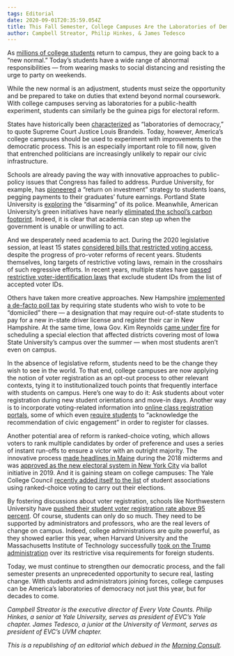 ```yaml
---
tags: Editorial
date: 2020-09-01T20:35:59.054Z
title: This Fall Semester, College Campuses Are the Laboratories of Democracy
author: Campbell Streator, Philip Hinkes, & James Tedesco
---
```

As [millions of college students](https://www.marketwatch.com/story/more-than-3-in-4-college-students-plan-to-return-to-campus-this-fall-but-they-promise-not-to-party-2020-07-15) return to campus, they are going back to a “new normal.” Today’s students have a wide range of abnormal responsibilities — from wearing masks to social distancing and resisting the urge to party on weekends.

While the new normal is an adjustment, students must seize the opportunity and be prepared to take on duties that extend beyond normal coursework. With college campuses serving as laboratories for a public-health experiment, students can similarly be the guinea pigs for electoral reform.

States have historically been [characterized](http://cdn.loc.gov/service/ll/usrep/usrep285/usrep285262/usrep285262.pdf) as “laboratories of democracy,” to quote Supreme Court Justice Louis Brandeis. Today, however, America’s college campuses should be used to experiment with improvements to the democratic process. This is an especially important role to fill now, given that entrenched politicians are increasingly unlikely to repair our civic infrastructure.

Schools are already paving the way with innovative approaches to public-policy issues that Congress has failed to address. Purdue University, for example, has [pioneered](https://www.npr.org/sections/money/2019/03/29/708152566/episode-903-a-new-way-to-pay-for-college) a “return on investment” strategy to students loans, pegging payments to their graduates’ future earnings. Portland State University is [exploring](https://www.opb.org/article/2020/08/13/psu-to-disarm-campus-police-officers-this-fall/) the “disarming” of its police. Meanwhile, American University’s green initiatives have nearly [eliminated the school’s carbon footprint](https://www.collegeraptor.com/find-colleges/articles/student-life/25-of-the-greenest-college-campuses-in-the-u-s/). Indeed, it is clear that academia can step up when the government is unable or unwilling to act.

And we desperately need academia to act. During the 2020 legislative session, at least 15 states [considered bills that restricted voting access](https://www.brennancenter.org/our-work/research-reports/voting-laws-roundup-2020), despite the progress of pro-voter reforms of recent years. Students themselves, long targets of restrictive voting laws, remain in the crosshairs of such regressive efforts. In recent years, multiple states have [passed restrictive voter-identification laws](https://washingtonmonthly.com/magazine/september-october-2019/the-voting-wars-come-to-campus/?fbclid=IwAR3SsDpO6RYRb4jHzWrfNJhVfexRETJr8hl2EaaSd4PVgezRcaGjNZTSrFM) that exclude student IDs from the list of accepted voter IDs.

Others have taken more creative approaches. New Hampshire [implemented a de-facto poll tax](https://www.nbcnews.com/politics/donald-trump/n-h-makes-it-tougher-students-vote-democrats-call-it-n892906) by requiring state students who wish to vote to be “domiciled” there — a designation that may require out-of-state students to pay for a new in-state driver license and register their car in New Hampshire. At the same time, Iowa Gov. Kim Reynolds [came under fire](https://www.insidehighered.com/news/2019/07/02/iowa-governor-accused-disenfranchising-college-students-special-election-date) for scheduling a special election that affected districts covering most of Iowa State University’s campus over the summer — when most students aren’t even on campus.

In the absence of legislative reform, students need to be the change they wish to see in the world. To that end, college campuses are now applying the notion of voter registration as an opt-out process to other relevant contexts, tying it to institutionalized touch points that frequently interface with students on campus. Here’s one way to do it: Ask students about voter registration during new student orientations and move-in days. Another way is to incorporate voting-related information into [online class registration portals](https://www.dailycal.org/2019/09/24/asuc-external-affairs-vice-presidents-office-releases-calcentral-voter-registration-portal/), some of which even [require students](https://www.stanforddaily.com/2020/02/06/new-enrollment-hold-encourages-students-to-register-to-vote/) to “acknowledge the recommendation of civic engagement” in order to register for classes.

Another potential area of reform is ranked-choice voting, which allows voters to rank multiple candidates by order of preference and uses a series of instant run-offs to ensure a victor with an outright majority. The innovative process [made headlines in Maine](https://www.washingtonpost.com/politics/2018/11/13/maines-ranked-choice-voting-just-kicked-congressional-seat-its-already-facing-lawsuit-gop-incumbent/) during the 2018 midterms and was [approved as the new electoral system in New York City](https://www.politico.com/states/new-york/albany/story/2019/11/05/ranked-choice-voting-adopted-in-new-york-city-along-with-other-ballot-measures-1226390) via ballot initiative in 2019. And it is gaining steam on college campuses: The Yale College Council [recently added itself to the list](https://www.nhregister.com/news/article/Democracy-Matters-Yale-group-making-sure-every-13712290.php) of student associations using ranked-choice voting to carry out their elections.

By fostering discussions about voter registration, schools like Northwestern University have [pushed their student voter registration rate above 95 percent](https://news.northwestern.edu/stories/2017/september/student-voter-registration-rate/). Of course, students can only do so much. They need to be supported by administrators and professors, who are the real levers of change on campus. Indeed, college administrations are quite powerful, as they showed earlier this year, when Harvard University and the Massachusetts Institute of Technology successfully [took on the Trump administration](https://www.nytimes.com/2020/07/08/us/harvard-mit-trump-ice-students.html) over its restrictive visa requirements for foreign students.

Today, we must continue to strengthen our democratic process, and the fall semester presents an unprecedented opportunity to secure real, lasting change. With students and administrators joining forces, college campuses can be America’s laboratories of democracy not just this year, but for decades to come.



*Campbell Streator is the executive director of Every Vote Counts. Philip Hinkes, a senior at Yale University, serves as president of EVC’s Yale chapter. James Tedesco, a junior at the University of Vermont, serves as president of EVC’s UVM chapter.*

*This is a republishing of an editorial which debued in the [Morning Consult](https://morningconsult.com/opinions/this-fall-semester-college-campuses-are-the-laboratories-of-democracy/).*
